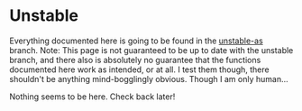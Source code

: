 # Unstable

Everything documented here is going to be found in the [unstable-as](https://github.com/hugeblank/Allium/tree/unstable-as) branch. Note: This page is not guaranteed to be up to date with the unstable branch, and there also is absolutely no guarantee that the functions documented here work as intended, or at all. I test them though, there shouldn't be anything mind-bogglingly obvious. Though I am only human...

Nothing seems to be here. Check back later!
